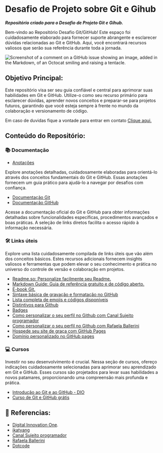 # Desafio de Projeto sobre Git e Gihub

***Repositório criado para o Desafio de Projeto Git e Gihub.***

Bem-vindo ao Repositório Desafio Git/GitHub! Este espaço foi cuidadosamente elaborado para fornecer suporte abrangente e esclarecer dúvidas relacionadas ao Git e GitHub. Aqui, você encontrará recursos valiosos que serão sua referência durante toda a jornada.

![Screenshot of a comment on a GitHub issue showing an image, added in the Markdown, of an Octocat smiling and raising a tentacle.](https://myoctocat.com/assets/images/base-octocat.svg)

## Objetivo Principal:
Este repositório visa ser seu guia confiável e central para aprimorar suas habilidades em Git e GitHub. Utilize-o como seu recurso primário para esclarecer dúvidas, aprender novos conceitos e preparar-se para projetos futuros, garantindo que você esteja sempre à frente no mundo da colaboração e versionamento de código.

Em caso de duvidas fique a vontade para entrar em contato [Clique aqui.](https://www.linkedin.com/in/felipedemeloab/)

## Conteúdo do Repositório:

### 📚 Documentação

- [Anotações](https://github.com/FelipeMelo-developer/Desafios-github/blob/24e34d2542c75622664d554751d974798cbc4682/Introdu%C3%A7%C3%A3o%20ao%20Git%20e%20ao%20github/Anota%C3%A7%C3%B5es.txt.txtt)

Explore anotações detalhadas, cuidadosamente elaboradas para orientá-lo através dos conceitos fundamentais do Git e GitHub. Essas anotações fornecem um guia prático para ajudá-lo a navegar por desafios com confiança.

- [Documentação Git](https://git-scm.com/doc)
- [Documentação GitHub](https://docs.github.com/pt)

Acesse a documentação oficial do Git e GitHub para obter informações detalhadas sobre funcionalidades específicas, procedimentos avançados e boas práticas. A seleção de links diretos facilita o acesso rápido à informação necessária.

### 🛠️ Links úteis

Explore uma lista cuidadosamente compilada de links úteis que vão além dos conceitos básicos. Estes recursos adicionais fornecem insights valiosos e ferramentas que podem elevar o seu conhecimento e prática no universo do controle de versão e colaboração em projetos.

- [Readme.so: Personalize facilmente seu Readme.](https://readme.so/pt/)
- [Markdown Guide: Guia de referência gratuito e de código aberto.](https://markdownguide.org/)
- [E-book Git.](https://git-scm.com/book/en/v2)
- [Sintaxe básica de gravação e formatação no GitHub](https://docs.github.com/pt/get-started/writing-on-github/getting-started-with-writing-and-formatting-on-github/basic-writing-and-formatting-syntax)
- [Lista completa de emojis e códigos disponíveis](https://github.com/ikatyang/emoji-cheat-sheet/blob/master/README.md)
- [Distintivos para Github](https://github.com/digitalinnovationone/dio-lab-open-source/blob/main/utils/badges/badges.md)
- [Badges](https://github.com/badges/shields)
- [Como personalizar o seu perfil no Github com Canal Sujeito programador](https://www.youtube.com/watch?v=cRoBt6AZgjc)
- [Como personalizar o seu perfil no Github com Rafaela Ballerini](https://www.youtube.com/watch?v=TsaLQAetPLU&t=516s)
- [Hospede seu site de graça com GitHub Pages](https://www.youtube.com/watch?v=1_eKyE_mHrg)
- [Domínio personalizado no GitHub pages](https://www.youtube.com/watch?v=FoKixG86msg)


### 💻 Cursos

Investir no seu desenvolvimento é crucial. Nessa seção de cursos, ofereço indicações cuidadosamente selecionadas para aprimorar seu aprendizado em Git e GitHub. Esses cursos são projetados para levar suas habilidades a novos patamares, proporcionando uma compreensão mais profunda e prática.

- [Introdução ao Git e ao GitHub - DIO ](https://web.dio.me/course/introducao-ao-git-e-ao-github/learning/75b9fe49-6ed4-4480-83a7-7e37fc356aa9)
- [Curso de Git e GitHub grátis](https://youtube.com/playlist?list=PLHz_AreHm4dm7ZULPAmadvNhH6vk9oNZA&si=7h1yJeBiZrft2BsShttps://youtube.com/playlist?list=PLHz_AreHm4dm7ZULPAmadvNhH6vk9oNZA&si=7h1yJeBiZrft2BsS)

## 🔎 Referencias:
-  [Digital Innovation One](https://www.dio.me/).
-  [ikatyang](https://github.com/ikatyang)
-  [Canal Sujeito programador](https://www.youtube.com/@Sujeitoprogramador)
-  [Rafaela Ballerini](https://www.youtube.com/@rafaellaballerini)
-  [Dotcode](https://www.youtube.com/@DotcodeEdu)
